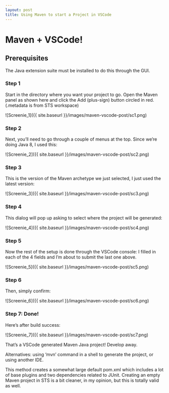 ```yaml
---
layout: post
title: Using Maven to start a Project in VSCode
---
```


# Maven + VSCode!

## Prerequisites

The Java extension suite must be installed to do this through the GUI.

### Step 1

Start in the directory where you want your project to go. Open the Maven panel as shown here and click the Add (plus-sign) button circled in red. (.metadata is from STS workspace)

![Screenie_1]({{ site.baseurl }}/images/maven-vscode-post/sc1.png)

### Step 2

Next, you’ll need to go through a couple of menus at the top. Since we’re doing Java 8, I used this:

![Screenie_2]({{ site.baseurl }}/images/maven-vscode-post/sc2.png)

### Step 3

This is the version of the Maven archetype we just selected, I just used the latest version:

![Screenie_3]({{ site.baseurl }}/images/maven-vscode-post/sc3.png)

### Step 4

This dialog will pop up asking to select where the project will be generated:

![Screenie_4]({{ site.baseurl }}/images/maven-vscode-post/sc4.png)

### Step 5

Now the rest of the setup is done through the VSCode console:
I filled in each of the 4 fields and I’m about to submit the last one above.

![Screenie_5]({{ site.baseurl }}/images/maven-vscode-post/sc5.png)

### Step 6

Then, simply confirm:

![Screenie_6]({{ site.baseurl }}/images/maven-vscode-post/sc6.png)

### Step 7: Done!

Here’s after build success:

![Screenie_7]({{ site.baseurl }}/images/maven-vscode-post/sc7.png)

That’s a VSCode generated Maven Java project! Develop away.

Alternatives: using ‘mvn’ command in a shell to generate the project, or using another IDE.

This method creates a somewhat large default pom.xml which includes a lot of base plugins and two dependencies related to JUnit. Creating an empty Maven project in STS is a bit cleaner, in my opinion, but this is totally valid as well.
